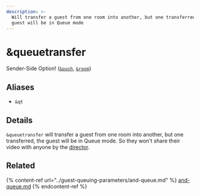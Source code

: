 ```yaml
---
description: >-
  Will transfer a guest from one room into another, but one transferred, the
  guest will be in Queue mode
---
```


# \&queuetransfer

Sender-Side Option! ([`&push`](../../source-settings/push.md), [`&room`](../../general-settings/room.md))

## Aliases

* `&qt`

## Details

`&queuetransfer` will transfer a guest from one room into another, but one transferred, the guest will be in Queue mode. So they won't share their video with anyone by the [director](../../viewers-settings/director.md).

## Related

{% content-ref url="../guest-queuing-parameters/and-queue.md" %}
[and-queue.md](../guest-queuing-parameters/and-queue.md)
{% endcontent-ref %}
